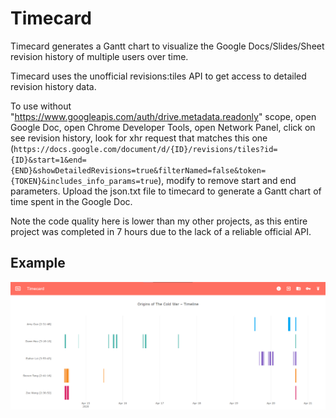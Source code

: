 # Timecard
Timecard generates a Gantt chart to visualize the Google Docs/Slides/Sheet revision history of multiple users over time. 

Timecard uses the unofficial revisions:tiles API to get access to detailed revision history data.

To use without "https://www.googleapis.com/auth/drive.metadata.readonly" scope, open Google Doc, open Chrome Developer Tools, open Network Panel, click on see revision history, look for xhr request that matches this one (`https://docs.google.com/document/d/{ID}/revisions/tiles?id={ID}&start=1&end={END}&showDetailedRevisions=true&filterNamed=false&token={TOKEN}&includes_info_params=true`), modify to remove start and end parameters. Upload the json.txt file to timecard to generate a Gantt chart of time spent in the Google Doc.

Note the code quality here is lower than my other projects, as this entire project was completed in 7 hours due to the lack of a reliable official API.

## Example
![Screenshot](https://raw.githubusercontent.com/steventango/timecard/master/screenshot.png)
